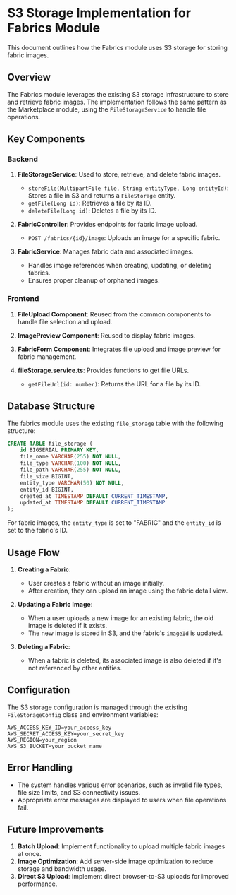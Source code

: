 # S3 Storage Implementation for Fabrics Module

This document outlines how the Fabrics module uses S3 storage for storing fabric images.

## Overview

The Fabrics module leverages the existing S3 storage infrastructure to store and retrieve fabric images. The implementation follows the same pattern as the Marketplace module, using the `FileStorageService` to handle file operations.

## Key Components

### Backend

1. **FileStorageService**: Used to store, retrieve, and delete fabric images.
   - `storeFile(MultipartFile file, String entityType, Long entityId)`: Stores a file in S3 and returns a `FileStorage` entity.
   - `getFile(Long id)`: Retrieves a file by its ID.
   - `deleteFile(Long id)`: Deletes a file by its ID.

2. **FabricController**: Provides endpoints for fabric image upload.
   - `POST /fabrics/{id}/image`: Uploads an image for a specific fabric.

3. **FabricService**: Manages fabric data and associated images.
   - Handles image references when creating, updating, or deleting fabrics.
   - Ensures proper cleanup of orphaned images.

### Frontend

1. **FileUpload Component**: Reused from the common components to handle file selection and upload.

2. **ImagePreview Component**: Reused to display fabric images.

3. **FabricForm Component**: Integrates file upload and image preview for fabric management.

4. **fileStorage.service.ts**: Provides functions to get file URLs.
   - `getFileUrl(id: number)`: Returns the URL for a file by its ID.

## Database Structure

The fabrics module uses the existing `file_storage` table with the following structure:

```sql
CREATE TABLE file_storage (
    id BIGSERIAL PRIMARY KEY,
    file_name VARCHAR(255) NOT NULL,
    file_type VARCHAR(100) NOT NULL,
    file_path VARCHAR(255) NOT NULL,
    file_size BIGINT,
    entity_type VARCHAR(50) NOT NULL,
    entity_id BIGINT,
    created_at TIMESTAMP DEFAULT CURRENT_TIMESTAMP,
    updated_at TIMESTAMP DEFAULT CURRENT_TIMESTAMP
);
```

For fabric images, the `entity_type` is set to "FABRIC" and the `entity_id` is set to the fabric's ID.

## Usage Flow

1. **Creating a Fabric**:
   - User creates a fabric without an image initially.
   - After creation, they can upload an image using the fabric detail view.

2. **Updating a Fabric Image**:
   - When a user uploads a new image for an existing fabric, the old image is deleted if it exists.
   - The new image is stored in S3, and the fabric's `imageId` is updated.

3. **Deleting a Fabric**:
   - When a fabric is deleted, its associated image is also deleted if it's not referenced by other entities.

## Configuration

The S3 storage configuration is managed through the existing `FileStorageConfig` class and environment variables:

```
AWS_ACCESS_KEY_ID=your_access_key
AWS_SECRET_ACCESS_KEY=your_secret_key
AWS_REGION=your_region
AWS_S3_BUCKET=your_bucket_name
```

## Error Handling

- The system handles various error scenarios, such as invalid file types, file size limits, and S3 connectivity issues.
- Appropriate error messages are displayed to users when file operations fail.

## Future Improvements

1. **Batch Upload**: Implement functionality to upload multiple fabric images at once.
2. **Image Optimization**: Add server-side image optimization to reduce storage and bandwidth usage.
3. **Direct S3 Upload**: Implement direct browser-to-S3 uploads for improved performance.
